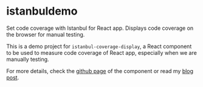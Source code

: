 # istanbuldemo

Set code coverage with Istanbul for React app.
Displays code coverage on the browser for manual testing.

This is a demo project for `istanbul-coverage-display`, a React component to be used to measure code coverage of React app, 
especially when we are manually testing.

For more details, check the [github page](https://github.com/vijayst/istanbul-coverage-display) of the component or read my [blog post](https://vijayt.com/post/code-coverage-of-manual-testing-using-istanbul/).


